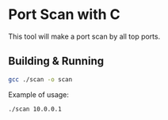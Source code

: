 # Port Scan with C

This tool will make a port scan by all top ports.

## Building & Running

```bash
gcc ./scan -o scan
```

Example of usage:

```bash
./scan 10.0.0.1
```
